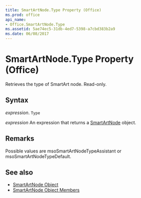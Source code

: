 ```yaml
---
title: SmartArtNode.Type Property (Office)
ms.prod: office
api_name:
- Office.SmartArtNode.Type
ms.assetid: 5ae74ec5-31db-4ed7-5398-a7cbd383b2a9
ms.date: 06/08/2017
---
```



# SmartArtNode.Type Property (Office)

Retrieves the type of SmartArt node. Read-only.


## Syntax

_expression_. `Type`

_expression_ An expression that returns a [SmartArtNode](./Office.SmartArtNode.md) object.


## Remarks

Possible values are msoSmartArtNodeTypeAssistant or msoSmartArtNodeTypeDefault.


## See also

- [SmartArtNode Object](Office.SmartArtNode.md)
- [SmartArtNode Object Members](./overview/smartartnode-members-office.md)

